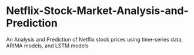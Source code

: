 # Netflix-Stock-Market-Analysis-and-Prediction
An Analysis and Prediction of Netflix stock prices using time-series data, ARIMA models, and LSTM models
